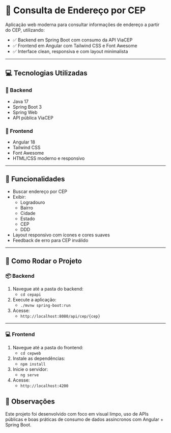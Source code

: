
# 📍 Consulta de Endereço por CEP

Aplicação web moderna para consultar informações de endereço a partir do CEP, utilizando:

- ✅ Backend em Spring Boot com consumo da API ViaCEP
- ✅ Frontend em Angular com Tailwind CSS e Font Awesome
- ✅ Interface clean, responsiva e com layout minimalista

---

## 💻 Tecnologias Utilizadas

### 🔹 Backend
- Java 17
- Spring Boot 3
- Spring Web
- API pública ViaCEP

### 🔹 Frontend
- Angular 18
- Tailwind CSS
- Font Awesome
- HTML/CSS moderno e responsivo

---

## 🧠 Funcionalidades

- Buscar endereço por CEP
- Exibir:
  - Logradouro
  - Bairro
  - Cidade
  - Estado
  - CEP
  - DDD
- Layout responsivo com ícones e cores suaves
- Feedback de erro para CEP inválido

---

## 🚀 Como Rodar o Projeto

### 📦 Backend

1. Navegue até a pasta do backend:
   - `cd cepapi`
2. Execute a aplicação:
   - `./mvnw spring-boot:run`
3. Acesse:
   - `http://localhost:8080/api/cep/{cep}`

---

### 💻 Frontend

1. Navegue até a pasta do frontend:
   - `cd cepweb`
2. Instale as dependências:
   - `npm install`
3. Inicie o servidor:
   - `ng serve`
4. Acesse:
   - `http://localhost:4200`

## 📌 Observações

Este projeto foi desenvolvido com foco em visual limpo, uso de APIs públicas e boas práticas de consumo de dados assíncronos com Angular + Spring Boot.
